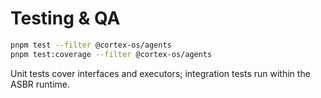 # Testing & QA

```bash
pnpm test --filter @cortex-os/agents
pnpm test:coverage --filter @cortex-os/agents
```

Unit tests cover interfaces and executors; integration tests run within the ASBR runtime.
